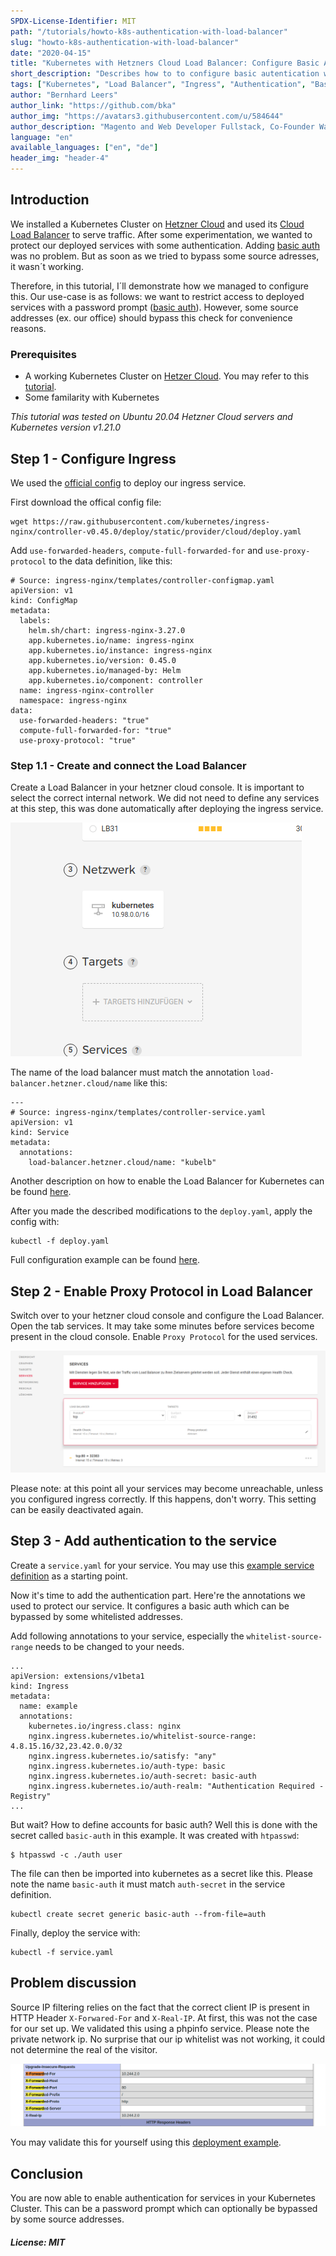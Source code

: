 ```yaml
---
SPDX-License-Identifier: MIT
path: "/tutorials/howto-k8s-authentication-with-load-balancer"
slug: "howto-k8s-authentication-with-load-balancer"
date: "2020-04-15"
title: "Kubernetes with Hetzners Cloud Load Balancer: Configure Basic Authentication with IP Whitelisting"
short_description: "Describes how to to configure basic autentication with IP whitelisting for services in Kubernetes on Hetzner Cloud when using a Cloud Load Balancer"
tags: ["Kubernetes", "Load Balancer", "Ingress", "Authentication", "Basic Auth"]
author: "Bernhard Leers"
author_link: "https://github.com/bka"
author_img: "https://avatars3.githubusercontent.com/u/584644"
author_description: "Magento and Web Developer Fullstack, Co-Founder Wamoco"
language: "en"
available_languages: ["en", "de"]
header_img: "header-4"
---
```


## Introduction

We installed a Kubernetes Cluster on [Hetzner Cloud](https://www.hetzner.com/cloud) and used its [Cloud Load Balancer](https://www.hetzner.com/de/cloud/load-balancer) to serve traffic. After some experimentation, we wanted to protect our deployed services with some authentication. Adding [basic auth](https://en.wikipedia.org/wiki/Basic_access_authentication) was no problem. But as soon as we tried to bypass some source adresses, it wasn´t working.


Therefore, in this tutorial, I´ll demonstrate how we managed to configure this. Our use-case is as follows: we want to restrict access to deployed services with a password prompt ([basic auth](https://en.wikipedia.org/wiki/Basic_access_authentication)). However, some source addresses (ex. our office) should bypass this check for convenience reasons.

### Prerequisites

* A working Kubernetes Cluster on [Hetzer Cloud](https://www.hetzner.com/cloud). You may refer to this [tutorial](/tutorials/install-kubernetes-cluster).
* Some familarity with Kubernetes

*This tutorial was tested on Ubuntu 20.04 Hetzner Cloud servers and Kubernetes version v1.21.0*

## Step 1 - Configure Ingress

We used the [official config](https://raw.githubusercontent.com/kubernetes/ingress-nginx/controller-v0.45.0/deploy/static/provider/cloud/deploy.yaml) to deploy our ingress service.

First download the offical config file:

    wget https://raw.githubusercontent.com/kubernetes/ingress-nginx/controller-v0.45.0/deploy/static/provider/cloud/deploy.yaml

Add `use-forwarded-headers`, `compute-full-forwarded-for` and `use-proxy-protocol` to the data definition, like this:

    # Source: ingress-nginx/templates/controller-configmap.yaml
    apiVersion: v1
    kind: ConfigMap
    metadata:
      labels:
        helm.sh/chart: ingress-nginx-3.27.0
        app.kubernetes.io/name: ingress-nginx
        app.kubernetes.io/instance: ingress-nginx
        app.kubernetes.io/version: 0.45.0
        app.kubernetes.io/managed-by: Helm
        app.kubernetes.io/component: controller
      name: ingress-nginx-controller
      namespace: ingress-nginx
    data:
      use-forwarded-headers: "true"
      compute-full-forwarded-for: "true"
      use-proxy-protocol: "true"

### Step 1.1 - Create and connect the Load Balancer

Create a Load Balancer in your hetzner cloud console. It is important to select the correct internal network. We did not need to define any services at this step, this was done automatically after deploying the ingress service.

![PHP Info Page](images/loadbalancer-creation.png)

The name of the load balancer must match the annotation `load-balancer.hetzner.cloud/name` like this:

    ---
    # Source: ingress-nginx/templates/controller-service.yaml
    apiVersion: v1
    kind: Service
    metadata:
      annotations:
        load-balancer.hetzner.cloud/name: "kubelb"

Another description on how to enable the Load Balancer for Kubernetes can be found [here](https://jmrobles.medium.com/how-to-setup-hetzner-load-balancer-on-a-kubernetes-cluster-2ce79ca4a27b).

After you made the described modifications to the `deploy.yaml`, apply the config with:

    kubectl -f deploy.yaml

Full configuration example can be found [here](https://github.com/Wamoco/kubernetes/blob/master/services/ingress/deploy.yaml).

## Step 2 - Enable Proxy Protocol in Load Balancer

Switch over to your hetzner cloud console and configure the Load Balancer. Open the tab services. It may take some minutes before services become present in the cloud console. Enable `Proxy Protocol` for the used services.

![Load Balancer Config](images/loadbalancer-config.png)

Please note: at this point all your services may become unreachable, unless you configured ingress correctly. If this happens, don't worry. This setting can be easily deactivated again.

## Step 3 - Add authentication to the service

Create a `service.yaml` for your service. You may use this [example service definition](https://github.com/Wamoco/kubernetes/blob/master/services/phpinfo/deploy.yaml) as a starting point.

Now it's time to add the authentication part. Here're the annotations we used to protect our service. It configures a basic auth which can be bypassed by some whitelisted addresses.

Add following annotations to your service, especially the `whitelist-source-range` needs to be changed to your needs.

    ...
    apiVersion: extensions/v1beta1
    kind: Ingress
    metadata:
      name: example
      annotations:
        kubernetes.io/ingress.class: nginx
        nginx.ingress.kubernetes.io/whitelist-source-range: 4.8.15.16/32,23.42.0.0/32
        nginx.ingress.kubernetes.io/satisfy: "any"
        nginx.ingress.kubernetes.io/auth-type: basic
        nginx.ingress.kubernetes.io/auth-secret: basic-auth
        nginx.ingress.kubernetes.io/auth-realm: "Authentication Required - Registry"
    ...

But wait? How to define accounts for basic auth? Well this is done with the secret called `basic-auth` in this example. It was created with `htpasswd`:

    $ htpasswd -c ./auth user

The file can then be imported into kubernetes as a secret like this. Please note the name `basic-auth` it must match `auth-secret` in the service definition.

    kubectl create secret generic basic-auth --from-file=auth

Finally, deploy the service with:

    kubectl -f service.yaml

## Problem discussion

Source IP filtering relies on the fact that the correct client IP is present in HTTP Header `X-Forwared-For` and `X-Real-IP`. At first, this was not the case for our set up. We validated this using a phpinfo service. Please note the private network ip. No surprise that our ip whitelist was not working, it could not determine the real of the visitor.

![PHP Info Page](images/phpinfo.png)

You may validate this for yourself using this [deployment example](https://github.com/Wamoco/kubernetes/tree/master/services/phpinfo).


## Conclusion

You are now able to enable authentication for services in your Kubernetes Cluster. This can be a password prompt which can optionally be bypassed by some source addresses.

##### License: MIT

<!--

Contributor's Certificate of Origin

By making a contribution to this project, I certify that:

(a) The contribution was created in whole or in part by me and I have
    the right to submit it under the license indicated in the file; or

(b) The contribution is based upon previous work that, to the best of my
    knowledge, is covered under an appropriate license and I have the
    right under that license to submit that work with modifications,
    whether created in whole or in part by me, under the same license
    (unless I am permitted to submit under a different license), as
    indicated in the file; or

(c) The contribution was provided directly to me by some other person
    who certified (a), (b) or (c) and I have not modified it.

(d) I understand and agree that this project and the contribution are
    public and that a record of the contribution (including all personal
    information I submit with it, including my sign-off) is maintained
    indefinitely and may be redistributed consistent with this project
    or the license(s) involved.

Signed-off-by: Bernhard <bl@wamoco.de>

-->
